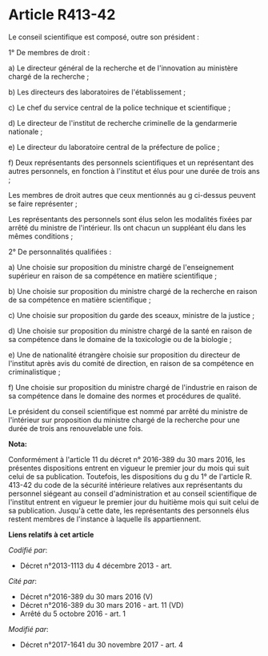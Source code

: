 # Article R413-42

Le conseil scientifique est composé, outre son président :

1° De membres de droit :

a) Le directeur général de la recherche et de l'innovation au ministère chargé de la recherche ;

b) Les directeurs des laboratoires de l'établissement ;

c) Le chef du service central de la police technique et scientifique ;

d) Le directeur de l'institut de recherche criminelle de la gendarmerie nationale ;

e) Le directeur du laboratoire central de la préfecture de police ;

f) Deux représentants des personnels scientifiques et un représentant des autres personnels, en fonction à l'institut et élus
pour une durée de trois ans ;

Les membres de droit autres que ceux mentionnés au g ci-dessus peuvent se faire représenter ;

Les représentants des personnels sont élus selon les modalités fixées par arrêté du ministre de l'intérieur. Ils ont chacun
un suppléant élu dans les mêmes conditions ;

2° De personnalités qualifiées :

a) Une choisie sur proposition du ministre chargé de l'enseignement supérieur en raison de sa compétence en matière
scientifique ;

b) Une choisie sur proposition du ministre chargé de la recherche en raison de sa compétence en matière scientifique ;

c) Une choisie sur proposition du garde des sceaux, ministre de la justice ;

d) Une choisie sur proposition du ministre chargé de la santé en raison de sa compétence dans le domaine de la toxicologie ou
de la biologie ;

e) Une de nationalité étrangère choisie sur proposition du directeur de l'institut après avis du comité de direction, en
raison de sa compétence en criminalistique ;

f) Une choisie sur proposition du ministre chargé de l'industrie en raison de sa compétence dans le domaine des normes et
procédures de qualité.

Le président du conseil scientifique est nommé par arrêté du ministre de l'intérieur sur proposition du ministre chargé de la
recherche pour une durée de trois ans renouvelable une fois.

**Nota:**

Conformément à l'article 11 du décret n° 2016-389 du 30 mars 2016, les présentes dispositions entrent en vigueur le premier
jour du mois qui suit celui de sa publication. Toutefois, les dispositions du g du 1° de l'article R. 413-42 du code de la
sécurité intérieure relatives aux représentants du personnel siégeant au conseil d'administration et au conseil scientifique
de l'institut entrent en vigueur le premier jour du huitième mois qui suit celui de sa publication. Jusqu'à cette date, les
représentants des personnels élus restent membres de l'instance à laquelle ils appartiennent.

**Liens relatifs à cet article**

_Codifié par_:

  - Décret n°2013-1113 du 4 décembre 2013 - art.

_Cité par_:

  - Décret n°2016-389 du 30 mars 2016 (V)
  - Décret n°2016-389 du 30 mars 2016 - art. 11 (VD)
  - Arrêté du 5 octobre 2016 - art. 1

_Modifié par_:

  - Décret n°2017-1641 du 30 novembre 2017 - art. 4

